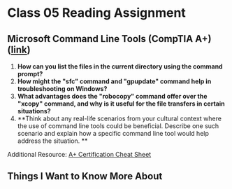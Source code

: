 # Class 05 Reading Assignment

## Microsoft Command Line Tools (CompTIA A+) ([link](https://www.professormesser.com/professor-messer-archives/220-1002/microsoft-command-line-tools/))

1. **How can you list the files in the current directory using the command prompt?**
2. **How might the "sfc" command and "gpupdate" command help in troubleshooting on Windows?**
3. **What advantages does the "robocopy" command offer over the "xcopy" command, and why is it useful for the file transfers in certain situations?**
4. **Think about any real-life scenarios from your cultural context where the use of command line tools could be beneficial. Describe one such scenario and explain how a specific command line tool would help address the situation. **

Additional Resource: [A+ Certification Cheat Sheet](https://gcit.enschool.org/ourpages/auto/2017/8/2/56105037/220%20901%20Cheat%20Sheet%202017.pdf)

## Things I Want to Know More About

